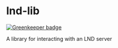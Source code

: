 # lnd-lib

[![Greenkeeper badge](https://badges.greenkeeper.io/interledgerjs/lnd-lib.svg)](https://greenkeeper.io/)

A library for interacting with an LND server

